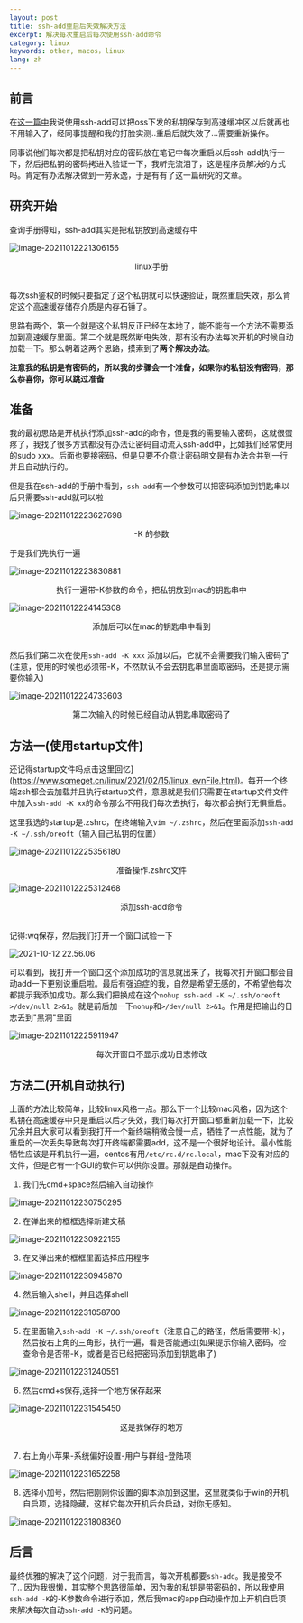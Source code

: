 ```yaml
---
layout: post
title: ssh-add重启后失效解决方法
excerpt: 解决每次重启后每次使用ssh-add命令
category: linux
keywords: other, macos，linux
lang: zh
---
```


## 前言

在[这一篇中](https://www.someget.cn/linux/2021/09/05/linux_ssh03.html)我说使用ssh-add可以把oss下发的私钥保存到高速缓冲区以后就再也不用输入了，经同事提醒和我的打脸实测..重启后就失效了...需要重新操作。

同事说他们每次都是把私钥对应的密码放在笔记中每次重启以后ssh-add执行一下，然后把私钥的密码拷进入验证一下，我听完流泪了，这是程序员解决的方式吗。肯定有办法解决做到一劳永逸，于是有有了这一篇研究的文章。

## 研究开始

查询手册得知，ssh-add其实是把私钥放到高速缓存中

![image-20211012221306156](https://mypicgogo.oss-cn-hangzhou.aliyuncs.com/tuchuang20211012221306.png)

<center>linux手册</center>

<br>

每次ssh鉴权的时候只要指定了这个私钥就可以快速验证，既然重启失效，那么肯定这个高速缓存储存介质是内存石锤了。

思路有两个，第一个就是这个私钥反正已经在本地了，能不能有一个方法不需要添加到高速缓存里面。第二个就是既然断电失效，那有没有办法每次开机的时候自动加载一下。那么朝着这两个思路，摸索到了**两个解决办法**。

**注意我的私钥是有密码的，所以我的步骤会一个准备，如果你的私钥没有密码，那么恭喜你，你可以跳过准备**



## 准备

我的最初思路是开机执行添加ssh-add的命令，但是我的需要输入密码，这就很蛋疼了，我找了很多方式都没有办法让密码自动流入ssh-add中，比如我们经常使用的sudo xxx。后面也要接密码，但是只要不介意让密码明文是有办法合并到一行并且自动执行的。

但是我在ssh-add的手册中看到，``ssh-add``有一个参数可以把密码添加到钥匙串以后只需要ssh-add就可以啦

![image-20211012223627698](https://mypicgogo.oss-cn-hangzhou.aliyuncs.com/tuchuang20211012223627.png)

<center>-K 的参数</center>

于是我们先执行一遍

![image-20211012223830881](https://mypicgogo.oss-cn-hangzhou.aliyuncs.com/tuchuang20211012223830.png)

<center>执行一遍带-K参数的命令，把私钥放到mac的钥匙串中</center>

![image-20211012224145308](https://mypicgogo.oss-cn-hangzhou.aliyuncs.com/tuchuang20211012224145.png)

<center>添加后可以在mac的钥匙串中看到</center>

<br>

然后我们第二次在使用``ssh-add -K xxx`` 添加以后，它就不会需要我们输入密码了(注意，使用的时候也必须带-K，不然默认不会去钥匙串里面取密码，还是提示需要你输入)

![image-20211012224733603](https://mypicgogo.oss-cn-hangzhou.aliyuncs.com/tuchuang20211012224733.png)

<center>第二次输入的时候已经自动从钥匙串取密码了</center>



## 方法一(使用startup文件)

还记得startup文件吗点击这里回忆](https://www.someget.cn/linux/2021/02/15/linux_evnFile.html)。每开一个终端zsh都会去加载并且执行startup文件，意思就是我们只需要在startup文件文件中加入``ssh-add -K xx``的命令那么不用我们每次去执行，每次都会执行无惧重启。

这里我选的startup是.zshrc，在终端输入``vim ~/.zshrc``，然后在里面添加``ssh-add -K ~/.ssh/oreoft``（输入自己私钥的位置）

![image-20211012225356180](https://mypicgogo.oss-cn-hangzhou.aliyuncs.com/tuchuang20211012225356.png)

<center>准备操作.zshrc文件</center>

![image-20211012225312468](https://mypicgogo.oss-cn-hangzhou.aliyuncs.com/tuchuang20211012225312.png)

<center>添加ssh-add命令</center>

<br>

记得:wq保存，然后我们打开一个窗口试验一下

![2021-10-12 22.56.06](https://mypicgogo.oss-cn-hangzhou.aliyuncs.com/tuchuang20211012225636.gif)

可以看到，我打开一个窗口这个添加成功的信息就出来了，我每次打开窗口都会自动add一下更别说重启啦。最后有强迫症的我，自然是希望无感的，不希望他每次都提示我添加成功。那么我们把换成在这个``nohup ssh-add -K ~/.ssh/oreoft >/dev/null 2>&1``。就是前后加一下``nohup``和``>/dev/null 2>&1``。作用是把输出的日志丢到"黑洞"里面

![image-20211012225911947](https://mypicgogo.oss-cn-hangzhou.aliyuncs.com/tuchuang20211012225912.png)

<center>每次开窗口不显示成功日志修改</center>



## 方法二(开机自动执行)

上面的方法比较简单，比较linux风格一点。那么下一个比较mac风格，因为这个私钥在高速缓存中只是重启以后才失效，我们每次打开窗口都重新加载一下，比较冗余并且大家可以看到我打开一个新终端稍微会慢一点，牺牲了一点性能，就为了重启的一次丢失导致每次打开终端都需要add，这不是一个很好地设计。最小性能牺牲应该是开机执行一遍，centos有用``/etc/rc.d/rc.local``，mac下没有对应的文件，但是它有一个GUI的软件可以供你设置。那就是自动操作。

1. 我们先cmd+space然后输入自动操作

![image-20211012230750295](https://mypicgogo.oss-cn-hangzhou.aliyuncs.com/tuchuang20211012230750.png)

2. 在弹出来的框框选择新建文稿

![image-20211012230922155](https://mypicgogo.oss-cn-hangzhou.aliyuncs.com/tuchuang20211012230922.png)

3. 在又弹出来的框框里面选择应用程序

![image-20211012230945870](https://mypicgogo.oss-cn-hangzhou.aliyuncs.com/tuchuang20211012230945.png)

4. 然后输入shell，并且选择shell

![image-20211012231058700](https://mypicgogo.oss-cn-hangzhou.aliyuncs.com/tuchuang20211012231058.png)

5. 在里面输入``ssh-add -K ~/.ssh/oreoft``（注意自己的路径，然后需要带-k），然后按右上角的三角形，执行一遍，看是否能通过(如果提示你输入密码，检查命令是否带-K，或者是否已经把密码添加到钥匙串了)

![image-20211012231240551](https://mypicgogo.oss-cn-hangzhou.aliyuncs.com/tuchuang20211012231240.png)

6. 然后cmd+s保存,选择一个地方保存起来

![image-20211012231545450](https://mypicgogo.oss-cn-hangzhou.aliyuncs.com/tuchuang20211012231545.png)

<center>这是我保存的地方</center>

<br>

7. 右上角小苹果-系统偏好设置-用户与群组-登陆项

![image-20211012231652258](https://mypicgogo.oss-cn-hangzhou.aliyuncs.com/tuchuang20211012231652.png)

8. 选择小加号，然后把刚刚你设置的脚本添加到这里，这里就类似于win的开机自启项，选择隐藏，这样它每次开机后台启动，对你无感知。

![image-20211012231808360](https://mypicgogo.oss-cn-hangzhou.aliyuncs.com/tuchuang20211012231808.png)

## 后言

最终优雅的解决了这个问题，对于我而言，每次开机都要``ssh-add``。我是接受不了...因为我很懒，其实整个思路很简单，因为我的私钥是带密码的，所以我使用``ssh-add -K``的-K参数命令进行添加，然后我mac的app自动操作加上开机自启项来解决每次自动``ssh-add -K``的问题。

